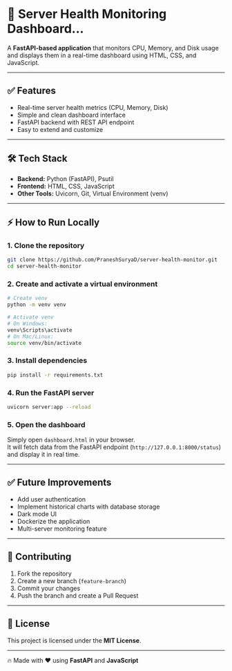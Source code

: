 # 🚀 Server Health Monitoring Dashboard...

A **FastAPI-based application** that monitors CPU, Memory, and Disk usage and displays them in a real-time dashboard using HTML, CSS, and JavaScript.

---

## ✅ Features
- Real-time server health metrics (CPU, Memory, Disk)
- Simple and clean dashboard interface
- FastAPI backend with REST API endpoint
- Easy to extend and customize

---

## 🛠 Tech Stack
- **Backend:** Python (FastAPI), Psutil
- **Frontend:** HTML, CSS, JavaScript
- **Other Tools:** Uvicorn, Git, Virtual Environment (venv)

---

## ⚡ How to Run Locally

### 1. **Clone the repository**
```bash
git clone https://github.com/PraneshSuryaD/server-health-monitor.git
cd server-health-monitor
```

### 2. **Create and activate a virtual environment**
```bash
# Create venv
python -m venv venv

# Activate venv
# On Windows:
venv\Scripts\activate
# On Mac/Linux:
source venv/bin/activate
```

### 3. **Install dependencies**
```bash
pip install -r requirements.txt
```

### 4. **Run the FastAPI server**
```bash
uvicorn server:app --reload
```

### 5. **Open the dashboard**
Simply open `dashboard.html` in your browser.  
It will fetch data from the FastAPI endpoint (`http://127.0.0.1:8000/status`) and display it in real time.

---

## ✅ Future Improvements
- Add user authentication
- Implement historical charts with database storage
- Dark mode UI
- Dockerize the application
- Multi-server monitoring feature

---

## 🤝 Contributing
1. Fork the repository
2. Create a new branch (`feature-branch`)
3. Commit your changes
4. Push the branch and create a Pull Request

---

## 📜 License
This project is licensed under the **MIT License**.

---

🔥 Made with ❤️ using **FastAPI** and **JavaScript**


